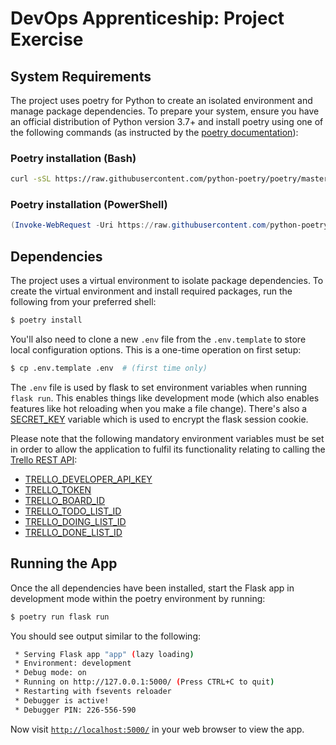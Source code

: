 # DevOps Apprenticeship: Project Exercise

## System Requirements

The project uses poetry for Python to create an isolated environment and manage package dependencies. To prepare your system, ensure you have an official distribution of Python version 3.7+ and install poetry using one of the following commands (as instructed by the [poetry documentation](https://python-poetry.org/docs/#system-requirements)):

### Poetry installation (Bash)

```bash
curl -sSL https://raw.githubusercontent.com/python-poetry/poetry/master/get-poetry.py | python
```

### Poetry installation (PowerShell)

```powershell
(Invoke-WebRequest -Uri https://raw.githubusercontent.com/python-poetry/poetry/master/get-poetry.py -UseBasicParsing).Content | python
```

## Dependencies

The project uses a virtual environment to isolate package dependencies. To create the virtual environment and install required packages, run the following from your preferred shell:

```bash
$ poetry install
```

You'll also need to clone a new `.env` file from the `.env.template` to store local configuration options. This is a one-time operation on first setup:

```bash
$ cp .env.template .env  # (first time only)
```

The `.env` file is used by flask to set environment variables when running `flask run`. This enables things like development mode (which also enables features like hot reloading when you make a file change). There's also a [SECRET_KEY](https://flask.palletsprojects.com/en/1.1.x/config/#SECRET_KEY) variable which is used to encrypt the flask session cookie.

Please note that the following mandatory environment variables must be set in order to allow the application to fulfil its functionality relating to calling the [Trello REST API](https://developers.trello.com/reference):
* [TRELLO_DEVELOPER_API_KEY](https://trello.com/app-key)
* [TRELLO_TOKEN](https://trello.com/app-key)
* [TRELLO_BOARD_ID](https://community.atlassian.com/t5/Trello-questions/How-to-get-Trello-Board-ID/qaq-p/1347525)
* [TRELLO_TODO_LIST_ID](https://community.atlassian.com/t5/Trello-questions/How-to-get-Trello-Board-ID/qaq-p/1347525)
* [TRELLO_DOING_LIST_ID](https://community.atlassian.com/t5/Trello-questions/How-to-get-Trello-Board-ID/qaq-p/1347525)
* [TRELLO_DONE_LIST_ID](https://community.atlassian.com/t5/Trello-questions/How-to-get-Trello-Board-ID/qaq-p/1347525)

## Running the App

Once the all dependencies have been installed, start the Flask app in development mode within the poetry environment by running:
```bash
$ poetry run flask run
```

You should see output similar to the following:
```bash
 * Serving Flask app "app" (lazy loading)
 * Environment: development
 * Debug mode: on
 * Running on http://127.0.0.1:5000/ (Press CTRL+C to quit)
 * Restarting with fsevents reloader
 * Debugger is active!
 * Debugger PIN: 226-556-590
```
Now visit [`http://localhost:5000/`](http://localhost:5000/) in your web browser to view the app.
